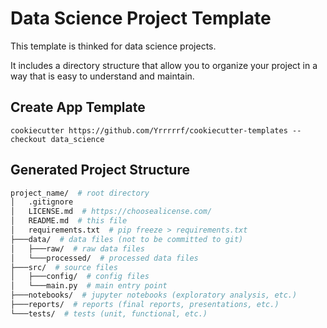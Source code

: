 # Data Science Project Template

This template is thinked for data science projects.

It includes a directory structure that allow you to organize your project in a way that is easy to understand and maintain.

## Create App Template
```
cookiecutter https://github.com/Yrrrrrf/cookiecutter-templates --checkout data_science
```

## Generated Project Structure
```bash
project_name/  # root directory
│   .gitignore
│   LICENSE.md  # https://choosealicense.com/
│   README.md  # this file
│   requirements.txt  # pip freeze > requirements.txt
├───data/  # data files (not to be committed to git)
│   ├───raw/  # raw data files
│   └───processed/  # processed data files
├───src/  # source files
│   ├───config/  # config files
│   └───main.py  # main entry point
├───notebooks/  # jupyter notebooks (exploratory analysis, etc.)
├───reports/  # reports (final reports, presentations, etc.)
└───tests/  # tests (unit, functional, etc.)
```

